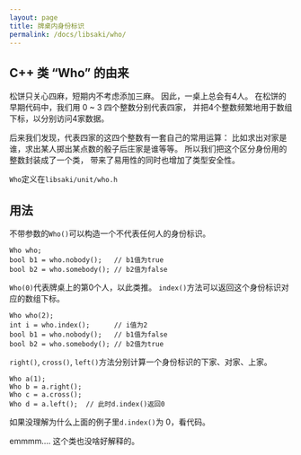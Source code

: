 ```yaml
---
layout: page
title: 牌桌内身份标识
permalink: /docs/libsaki/who/
---
```


## C++ 类 “Who” 的由来
 
松饼只关心四麻，短期内不考虑添加三麻。
因此，一桌上总会有4人。
在松饼的早期代码中，我们用 0 ~ 3 四个整数分别代表四家，
并把4个整数频繁地用于数组下标，以分别访问4家数据。

后来我们发现，代表四家的这四个整数有一套自己的常用运算：
比如求出对家是谁，求出某人掷出某点数的骰子后庄家是谁等等。
所以我们把这个区分身份用的整数封装成了一个类，
带来了易用性的同时也增加了类型安全性。

`Who`定义在`libsaki/unit/who.h`

## 用法

不带参数的`Who()`可以构造一个不代表任何人的身份标识。

```
Who who;
bool b1 = who.nobody();   // b1值为true
bool b2 = who.somebody(); // b2值为false
```

`Who(0)`代表牌桌上的第0个人，以此类推。
`index()`方法可以返回这个身份标识对应的数组下标。

```
Who who(2);
int i = who.index();      // i值为2
bool b1 = who.nobody();   // b1值为false
bool b2 = who.somebody(); // b2值为true
```

`right()`, `cross()`, `left()`方法分别计算一个身份标识的下家、对家、上家。

```
Who a(1);
Who b = a.right();
Who c = a.cross();
Who d = a.left();  // 此时d.index()返回0
```

如果没理解为什么上面的例子里`d.index()`为 0，看代码。

emmmm.... 这个类也没啥好解释的。

